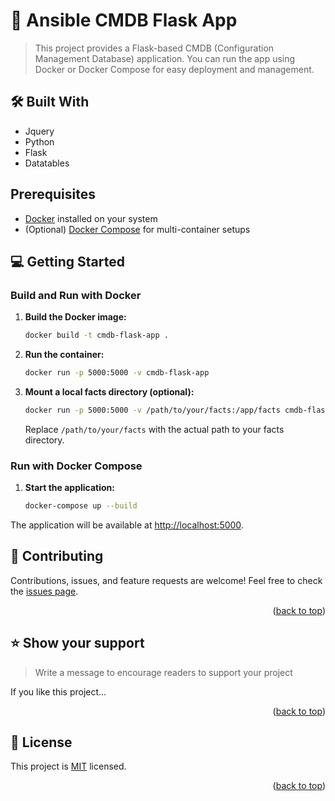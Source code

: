 <a name="readme-top"></a>
# 📖 Ansible CMDB Flask App <a name="about-project"></a>

>This project provides a Flask-based CMDB (Configuration Management Database) application. You can run the app using Docker or Docker Compose for easy deployment and management.

## 🛠 Built With <a name="built-with"></a>
* Jquery
* Python
* Flask
* Datatables

## Prerequisites

- [Docker](https://www.docker.com/get-started) installed on your system
- (Optional) [Docker Compose](https://docs.docker.com/compose/) for multi-container setups

## 💻 Getting Started <a name="getting-started"></a>

### Build and Run with Docker

1. **Build the Docker image:**
    ```sh
    docker build -t cmdb-flask-app .
    ```

2. **Run the container:**
    ```sh
    docker run -p 5000:5000 -v cmdb-flask-app
    ```

3. **Mount a local facts directory (optional):**
    ```sh
    docker run -p 5000:5000 -v /path/to/your/facts:/app/facts cmdb-flask-app
    ```

    Replace `/path/to/your/facts` with the actual path to your facts directory.

### Run with Docker Compose

1. **Start the application:**
    ```sh
    docker-compose up --build
    ```

The application will be available at [http://localhost:5000](http://localhost:5000).



<!-- CONTRIBUTING -->

## 🤝 Contributing <a name="contributing"></a>

Contributions, issues, and feature requests are welcome!
Feel free to check the [issues page](../../issues/).
<p align="right">(<a href="#readme-top">back to top</a>)</p>

<!-- SUPPORT -->
## ⭐️ Show your support <a name="support"></a>
> Write a message to encourage readers to support your project

If you like this project...
<p align="right">(<a href="#readme-top">back to top</a>)</p>



## 📝 License <a name="license"></a>

This project is [MIT](./LICENSE) licensed.
<p align="right">(<a href="#readme-top">back to top</a>)</p>

